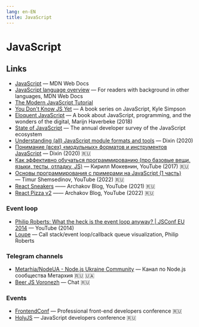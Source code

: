 ```yaml
---
lang: en-EN
title: JavaScript
---
```


# JavaScript

## Links

- [JavaScript](https://developer.mozilla.org/en-US/docs/Web/JavaScript) — MDN Web Docs
- [JavaScript language overview](https://developer.mozilla.org/en-US/docs/Web/JavaScript/Language_overview) — For readers with background in other languages, MDN Web Docs
- [The Modern JavaScript Tutorial](https://javascript.info/)
- [You Don't Know JS Yet](https://github.com/getify/You-Dont-Know-JS) — A book series on JavaScript, Kyle Simpson
- [Eloquent JavaScript](https://eloquentjavascript.net/) — A book about JavaScript, programming, and the wonders of the digital, Marijn Haverbeke (2018)
- [State of JavaScript](https://stateofjs.com/en-us/) — The annual developer survey of the JavaScript ecosystem
- [Understanding (all) JavaScript module formats and tools](https://weblogs.asp.net/dixin/understanding-all-javascript-module-formats-and-tools) — Dixin (2020)
- [Понимание (всех) «модульных» форматов и инструментов JavaScript](https://habr.com/ru/post/501198/) — Dixin (2020) 🇷🇺
- [Как эффективно обучаться программированию (про базовые вещи, языки, тесты, отладку, JS)](https://youtu.be/AgR-vFn094Y) — Кирилл Мокевнин, YouTube (2017) 🇷🇺
- [Основы программирования с примерами на JavaScript (1 часть)](https://www.youtube.com/playlist?list=PLHhi8ymDMrQZad6JDh6HRzY1Wz5WB34w0) — Timur Shemsedinov, YouTube (2022) 🇷🇺
- [React Sneakers](https://www.youtube.com/playlist?list=PL0FGkDGJQjJEos_0yVkbKjsQ9zGVy3dG7) —— Archakov Blog, YouTube (2021) 🇷🇺
- [React Pizza v2](https://www.youtube.com/playlist?list=PL0FGkDGJQjJG9eI85xM1_iLIf6BcEdaNl) —— Archakov Blog, YouTube (2022) 🇷🇺

### Event loop

- [Philip Roberts: What the heck is the event loop anyway? | JSConf EU 2014](https://www.youtube.com/watch?v=8aGhZQkoFbQ) — YouTube (2014)
- [Loupe](http://latentflip.com/loupe/) — Call stack/event loop/callback queue visualization, Philip Roberts

### Telegram channels

- [Metarhia/NodeUA - Node.js Ukraine Community](https://t.me/metarhia) — Канал по Node.js сообщества Метархия 🇷🇺 🇺🇦
- [Beer JS Voronezh](https://t.me/beer_js_voronezh) — Chat 🇷🇺

### Events

- [FrontendConf](https://frontendconf.ru/) — Professional front-end developers conference 🇷🇺
- [HolyJS](https://holyjs.ru/) — JavaScript developers conference 🇷🇺
